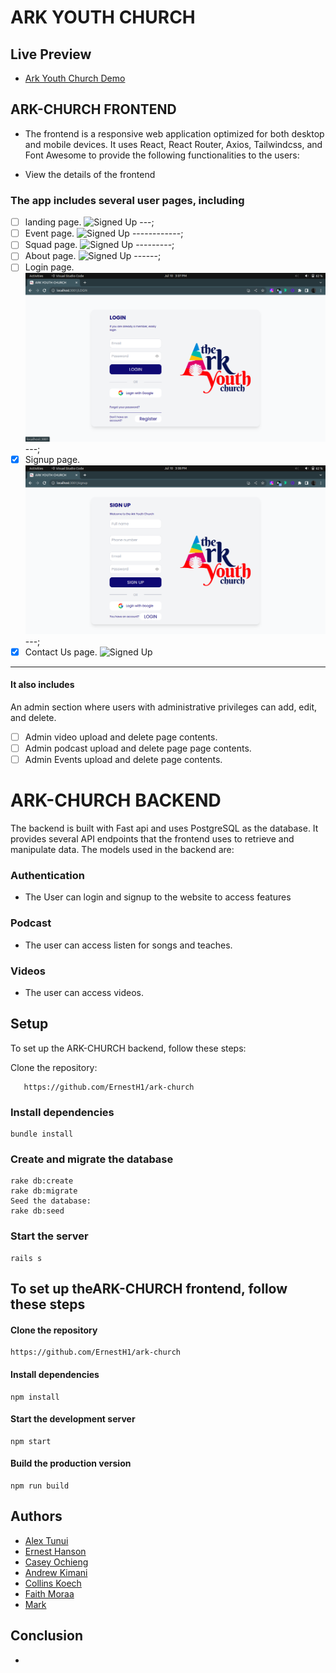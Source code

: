# ARK YOUTH CHURCH

## Live Preview 

- [Ark Youth Church Demo](https://ark-church-chi.vercel.app/)

## ARK-CHURCH FRONTEND

- The frontend is a responsive web application optimized for both desktop and mobile devices. It uses React, React Router, Axios, Tailwindcss, and Font Awesome to provide the following functionalities to the users:

- View the details of the frontend

### The app includes several user pages, including

- [ ] landing page.
![Signed Up](./src/assets/screenshots/)
---;
- [ ] Event page.
![Signed Up](./src/assets/screenshots/)
------------;
- [ ] Squad page.
![Signed Up](./src/assets/screenshots/)
---------;
- [ ] About page.
![Signed Up](./src/assets/screenshots/)
------;
- [ ] Login page.
![Signed Up](./src/assets/screenshots/login.png)
---;
- [x] Signup page.
![Signed Up](./src/assets/screenshots/signup.png)
---;
- [x] Contact Us page.
![Signed Up](./src/assets/screenshots/)

--------------------------------
#### It also includes

 An admin section where users with administrative privileges can add, edit, and delete.

- [ ] Admin video upload and delete page contents.
- [ ] Admin podcast upload and delete page page contents.
- [ ] Admin Events upload and delete page contents.

# ARK-CHURCH BACKEND

The backend is built with Fast api and uses PostgreSQL as the database. It provides several API endpoints that the frontend uses to retrieve and manipulate data. The models used in the backend are:

### Authentication

- The User can login and signup to the website to access features

### Podcast

- The user can access listen for songs and teaches.

### Videos

- The user can access videos.

## Setup

To set up the ARK-CHURCH backend, follow these steps:

Clone the repository:

       https://github.com/ErnestH1/ark-church

### Install dependencies

    bundle install

### Create and migrate the database

    rake db:create
    rake db:migrate
    Seed the database:
    rake db:seed

### Start the server

    rails s

## To set up theARK-CHURCH frontend, follow these steps

#### Clone the repository

    https://github.com/ErnestH1/ark-church

#### Install dependencies

    npm install

#### Start the development server

    npm start

#### Build the production version

    npm run build

## Authors

- [Alex Tunui](https://github.com/AlexTanui)
- [Ernest Hanson](https://github.com/ErnestH1)
- [Casey Ochieng](https://github.com/caseyochieng)
- [Andrew Kimani](https://github.com/Nexus-coder)
- [Collins Koech](https://github.com/collinsvictor1818)
- [Faith Moraa](https://github.com/the-datageek)
- [Mark](http://github.com/Towerofdragons)

## Conclusion

*
